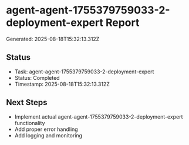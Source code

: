 # agent-agent-1755379759033-2-deployment-expert Report

Generated: 2025-08-18T15:32:13.312Z

## Status
- Task: agent-agent-1755379759033-2-deployment-expert
- Status: Completed
- Timestamp: 2025-08-18T15:32:13.312Z

## Next Steps
- Implement actual agent-agent-1755379759033-2-deployment-expert functionality
- Add proper error handling
- Add logging and monitoring
